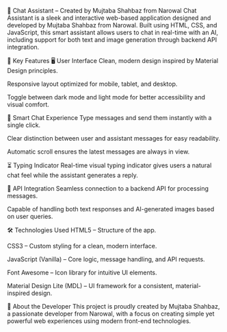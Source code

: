 💬 Chat Assistant – Created by Mujtaba Shahbaz from Narowal
Chat Assistant is a sleek and interactive web-based application designed and developed by Mujtaba Shahbaz from Narowal. Built using HTML, CSS, and JavaScript, this smart assistant allows users to chat in real-time with an AI, including support for both text and image generation through backend API integration.

🚀 Key Features
🖥️ User Interface
Clean, modern design inspired by Material Design principles.

Responsive layout optimized for mobile, tablet, and desktop.

Toggle between dark mode and light mode for better accessibility and visual comfort.

💬 Smart Chat Experience
Type messages and send them instantly with a single click.

Clear distinction between user and assistant messages for easy readability.

Automatic scroll ensures the latest messages are always in view.

⏳ Typing Indicator
Real-time visual typing indicator gives users a natural chat feel while the assistant generates a reply.

🔗 API Integration
Seamless connection to a backend API for processing messages.

Capable of handling both text responses and AI-generated images based on user queries.

🛠️ Technologies Used
HTML5 – Structure of the app.

CSS3 – Custom styling for a clean, modern interface.

JavaScript (Vanilla) – Core logic, message handling, and API requests.

Font Awesome – Icon library for intuitive UI elements.

Material Design Lite (MDL) – UI framework for a consistent, material-inspired design.

🌟 About the Developer
This project is proudly created by Mujtaba Shahbaz, a passionate developer from Narowal, with a focus on creating simple yet powerful web experiences using modern front-end technologies.

